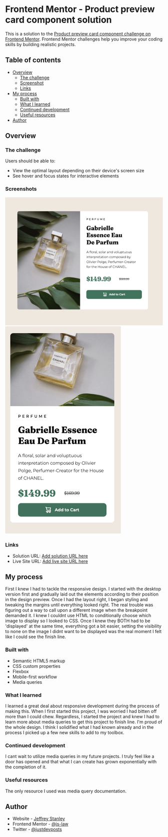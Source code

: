 # Frontend Mentor - Product preview card component solution

This is a solution to the [Product preview card component challenge on Frontend Mentor](https://www.frontendmentor.io/challenges/product-preview-card-component-GO7UmttRfa). Frontend Mentor challenges help you improve your coding skills by building realistic projects. 

## Table of contents

- [Overview](#overview)
  - [The challenge](#the-challenge)
  - [Screenshot](#screenshot)
  - [Links](#links)
- [My process](#my-process)
  - [Built with](#built-with)
  - [What I learned](#what-i-learned)
  - [Continued development](#continued-development)
  - [Useful resources](#useful-resources)
- [Author](#author)

## Overview

### The challenge

Users should be able to:

- View the optimal layout depending on their device's screen size
- See hover and focus states for interactive elements

### Screenshots

![](./images/Screen%20Shot%202023-07-23%20at%208.49.44%20PM.png)
![](./images/Screen%20Shot%202023-07-24%20at%208.36.36%20PM.png)


### Links

- Solution URL: [Add solution URL here](https://your-solution-url.com)
- Live Site URL: [Add live site URL here](https://your-live-site-url.com)

## My process
First I knew I had to tackle the responsive design. I started with the desktop version first and gradually laid out the elements according to their position in the design preview. Once I had the layout right, I began styling and tweaking the margins until everything looked right. The real trouble was figuring out a way to call upon a different image when the breakpoint demanded it. I knew I couldnt use HTML to conditionally choose which image to display so I looked to CSS. Once I knew they BOTH had to be 'displayed' at the same time, everything got a bit easier, setting the visibility to none on the image I didnt want to be displayed was the real moment I felt like I could see the finish line.

### Built with

- Semantic HTML5 markup
- CSS custom properties
- Flexbox
- Mobile-first workflow
- Media queries
### What I learned

I learned a great deal about responsive development during the process of making this. When I first started this project, I was worried I had bitten off more than I could chew. Regardless, I started the project and knew I had to learn more about media queries to get this project to finish line. I'm proud of the whole design. I think I solidified what I had known already and in the process I picked up a few new skills to add to my toolbox.

### Continued development

I cant wait to utilize media queries in my future projects. I truly feel like a door has opened and that what I can create has grown exponentially with the completion of it.
### Useful resources

The only resource I used was media query documentation.

## Author

- Website - [Jeffrey Stanley](https://js-law.github.io/portfolio/)
- Frontend Mentor - [@js-law](https://www.frontendmentor.io/profile/js-law)
- Twitter - [@justdevposts](https://www.twitter.com/justdevposts)

